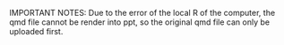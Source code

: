 IMPORTANT NOTES:
Due to the error of the local R of the computer, the qmd file cannot be render into ppt, so the original qmd file can only be uploaded first.

